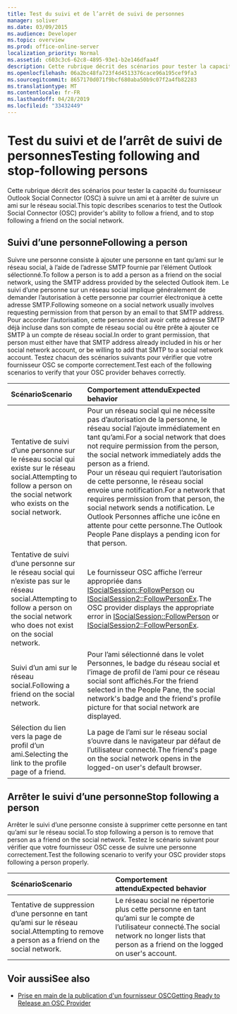 ```yaml
---
title: Test du suivi et de l’arrêt de suivi de personnes
manager: soliver
ms.date: 03/09/2015
ms.audience: Developer
ms.topic: overview
ms.prod: office-online-server
localization_priority: Normal
ms.assetid: c603c3c6-62c8-4895-93e1-b2e146dfaa4f
description: Cette rubrique décrit des scénarios pour tester la capacité du fournisseur Outlook Social Connector (OSC) à suivre un ami et à arrêter de suivre un ami sur le réseau social.
ms.openlocfilehash: 06a2bc48fa723f4d4513376cace96a195cef9fa3
ms.sourcegitcommit: 8657170d071f9bcf680aba50b9c07f2a4fb82283
ms.translationtype: MT
ms.contentlocale: fr-FR
ms.lasthandoff: 04/28/2019
ms.locfileid: "33432449"
---
```

# <a name="testing-following-and-stop-following-persons"></a><span data-ttu-id="3984d-103">Test du suivi et de l’arrêt de suivi de personnes</span><span class="sxs-lookup"><span data-stu-id="3984d-103">Testing following and stop-following persons</span></span>

<span data-ttu-id="3984d-104">Cette rubrique décrit des scénarios pour tester la capacité du fournisseur Outlook Social Connector (OSC) à suivre un ami et à arrêter de suivre un ami sur le réseau social.</span><span class="sxs-lookup"><span data-stu-id="3984d-104">This topic describes scenarios to test the Outlook Social Connector (OSC) provider's ability to follow a friend, and to stop following a friend on the social network.</span></span>
  
## <a name="following-a-person"></a><span data-ttu-id="3984d-105">Suivi d’une personne</span><span class="sxs-lookup"><span data-stu-id="3984d-105">Following a person</span></span>

<span data-ttu-id="3984d-106">Suivre une personne consiste à ajouter une personne en tant qu’ami sur le réseau social, à l’aide de l’adresse SMTP fournie par l’élément Outlook sélectionné.</span><span class="sxs-lookup"><span data-stu-id="3984d-106">To follow a person is to add a person as a friend on the social network, using the SMTP address provided by the selected Outlook item.</span></span> <span data-ttu-id="3984d-107">Le suivi d’une personne sur un réseau social implique généralement de demander l’autorisation à cette personne par courrier électronique à cette adresse SMTP.</span><span class="sxs-lookup"><span data-stu-id="3984d-107">Following someone on a social network usually involves requesting permission from that person by an email to that SMTP address.</span></span> <span data-ttu-id="3984d-108">Pour accorder l’autorisation, cette personne doit avoir cette adresse SMTP déjà incluse dans son compte de réseau social ou être prête à ajouter ce SMTP à un compte de réseau social.</span><span class="sxs-lookup"><span data-stu-id="3984d-108">In order to grant permission, that person must either have that SMTP address already included in his or her social network account, or be willing to add that SMTP to a social network account.</span></span> <span data-ttu-id="3984d-109">Testez chacun des scénarios suivants pour vérifier que votre fournisseur OSC se comporte correctement.</span><span class="sxs-lookup"><span data-stu-id="3984d-109">Test each of the following scenarios to verify that your OSC provider behaves correctly.</span></span>
  
|<span data-ttu-id="3984d-110">**Scénario**</span><span class="sxs-lookup"><span data-stu-id="3984d-110">**Scenario**</span></span>|<span data-ttu-id="3984d-111">**Comportement attendu**</span><span class="sxs-lookup"><span data-stu-id="3984d-111">**Expected behavior**</span></span>|
|:-----|:-----|
|<span data-ttu-id="3984d-112">Tentative de suivi d’une personne sur le réseau social qui existe sur le réseau social.</span><span class="sxs-lookup"><span data-stu-id="3984d-112">Attempting to follow a person on the social network who exists on the social network.</span></span>  <br/> |<span data-ttu-id="3984d-113">Pour un réseau social qui ne nécessite pas d’autorisation de la personne, le réseau social l’ajoute immédiatement en tant qu’ami.</span><span class="sxs-lookup"><span data-stu-id="3984d-113">For a social network that does not require permission from the person, the social network immediately adds the person as a friend.</span></span>  <br/> <span data-ttu-id="3984d-114">Pour un réseau qui requiert l’autorisation de cette personne, le réseau social envoie une notification.</span><span class="sxs-lookup"><span data-stu-id="3984d-114">For a network that requires permission from that person, the social network sends a notification.</span></span> <span data-ttu-id="3984d-115">Le Outlook Personnes affiche une icône en attente pour cette personne.</span><span class="sxs-lookup"><span data-stu-id="3984d-115">The Outlook People Pane displays a pending icon for that person.</span></span>  <br/> |
|<span data-ttu-id="3984d-116">Tentative de suivi d’une personne sur le réseau social qui n’existe pas sur le réseau social.</span><span class="sxs-lookup"><span data-stu-id="3984d-116">Attempting to follow a person on the social network who does not exist on the social network.</span></span>  <br/> |<span data-ttu-id="3984d-117">Le fournisseur OSC affiche l’erreur appropriée dans [ISocialSession::FollowPerson](isocialsession-followperson.md) ou [ISocialSession2::FollowPersonEx](isocialsession2-followpersonex.md).</span><span class="sxs-lookup"><span data-stu-id="3984d-117">The OSC provider displays the appropriate error in [ISocialSession::FollowPerson](isocialsession-followperson.md) or [ISocialSession2::FollowPersonEx](isocialsession2-followpersonex.md).</span></span>  <br/> |
|<span data-ttu-id="3984d-118">Suivi d’un ami sur le réseau social.</span><span class="sxs-lookup"><span data-stu-id="3984d-118">Following a friend on the social network.</span></span>  <br/> |<span data-ttu-id="3984d-119">Pour l’ami sélectionné dans le volet Personnes, le badge du réseau social et l’image de profil de l’ami pour ce réseau social sont affichés.</span><span class="sxs-lookup"><span data-stu-id="3984d-119">For the friend selected in the People Pane, the social network's badge and the friend's profile picture for that social network are displayed.</span></span>  <br/> |
|<span data-ttu-id="3984d-120">Sélection du lien vers la page de profil d’un ami.</span><span class="sxs-lookup"><span data-stu-id="3984d-120">Selecting the link to the profile page of a friend.</span></span>  <br/> |<span data-ttu-id="3984d-121">La page de l’ami sur le réseau social s’ouvre dans le navigateur par défaut de l’utilisateur connecté.</span><span class="sxs-lookup"><span data-stu-id="3984d-121">The friend's page on the social network opens in the logged-on user's default browser.</span></span>  <br/> |
   
## <a name="stop-following-a-person"></a><span data-ttu-id="3984d-122">Arrêter le suivi d’une personne</span><span class="sxs-lookup"><span data-stu-id="3984d-122">Stop following a person</span></span>

<span data-ttu-id="3984d-123">Arrêter le suivi d’une personne consiste à supprimer cette personne en tant qu’ami sur le réseau social.</span><span class="sxs-lookup"><span data-stu-id="3984d-123">To stop following a person is to remove that person as a friend on the social network.</span></span> <span data-ttu-id="3984d-124">Testez le scénario suivant pour vérifier que votre fournisseur OSC cesse de suivre une personne correctement.</span><span class="sxs-lookup"><span data-stu-id="3984d-124">Test the following scenario to verify your OSC provider stops following a person properly.</span></span>
  
|<span data-ttu-id="3984d-125">**Scénario**</span><span class="sxs-lookup"><span data-stu-id="3984d-125">**Scenario**</span></span>|<span data-ttu-id="3984d-126">**Comportement attendu**</span><span class="sxs-lookup"><span data-stu-id="3984d-126">**Expected behavior**</span></span>|
|:-----|:-----|
|<span data-ttu-id="3984d-127">Tentative de suppression d’une personne en tant qu’ami sur le réseau social.</span><span class="sxs-lookup"><span data-stu-id="3984d-127">Attempting to remove a person as a friend on the social network.</span></span>  <br/> |<span data-ttu-id="3984d-128">Le réseau social ne répertorie plus cette personne en tant qu’ami sur le compte de l’utilisateur connecté.</span><span class="sxs-lookup"><span data-stu-id="3984d-128">The social network no longer lists that person as a friend on the logged on user's account.</span></span>  <br/> |
   
## <a name="see-also"></a><span data-ttu-id="3984d-129">Voir aussi</span><span class="sxs-lookup"><span data-stu-id="3984d-129">See also</span></span>

- [<span data-ttu-id="3984d-130">Prise en main de la publication d'un fournisseur OSC</span><span class="sxs-lookup"><span data-stu-id="3984d-130">Getting Ready to Release an OSC Provider</span></span>](getting-ready-to-release-an-osc-provider.md)

